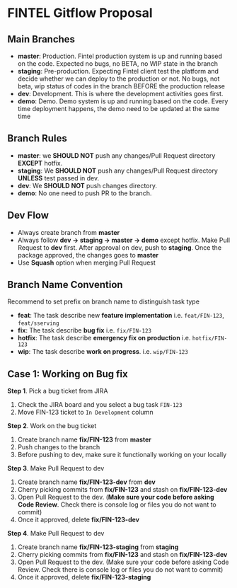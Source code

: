 # FINTEL Gitflow Proposal

## Main Branches

- **master**: Production. Fintel production system is up and running based on the code. Expected no bugs, no BETA, no WIP state in the branch
- **staging**: Pre-production. Expecting Fintel client test the platform and decide whether we can deploy to the production or not. No bugs, not beta, wip status of codes in the branch BEFORE the production release
- **dev**: Development. This is where the development activities goes first.
- **demo**: Demo. Demo system is up and running based on the code. Every time deployment happens, the demo need to be updated at the same time

## Branch Rules

- **master**: we **SHOULD NOT** push any changes/Pull Request directory **EXCEPT** hotfix.
- **staging**: We **SHOULD NOT** push any changes/Pull Request directory **UNLESS** test passed in dev.
- **dev**: We **SHOULD NOT** push changes directory. 
- **demo**: No one need to push PR to the branch.
## Dev Flow

- Always create branch from **master**
- Always follow **dev -> staging -> master -> demo** except hotfix. Make Pull Request to **dev** first. After approval on dev, push to **staging**. Once the package approved, the changes goes to **master**
- Use **Squash** option when merging Pull Request

## Branch Name Convention

Recommend to set prefix on branch name to distinguish task type
- **feat**: The task describe new **feature implementation** i.e. `feat/FIN-123`, `feat/sserving`
- **fix**: The task describe **bug fix** i.e. `fix/FIN-123`
- **hotfix**: The task describe **emergency fix on production** i.e. `hotfix/FIN-123`
- **wip**:  The task describe **work on progress**. i.e. `wip/FIN-123`

## Case 1: Working on Bug fix

**Step 1**. Pick a bug ticket from JIRA
1. Check the JIRA board and you select a bug task `FIN-123`
1. Move FIN-123 ticket to `In Development` column

**Step 2**. Work on the bug ticket
1. Create branch name **fix/FIN-123** from **master**
1. Push changes to the branch
1. Before pushing to dev, make sure it functionally working on your locally

**Step 3**. Make Pull Request to dev
1. Create branch name **fix/FIN-123-dev** from **dev**
1. Cherry picking commits from **fix/FIN-123** and stash on **fix/FIN-123-dev**
1. Open Pull Request to the dev. (**Make sure your code before asking Code Review**. Check there is console log or files you do not want to commit)
1. Once it approved, delete **fix/FIN-123-dev**

**Step 4**. Make Pull Request to dev
1. Create branch name **fix/FIN-123-staging** from **staging**
1. Cherry picking commits from **fix/FIN-123** and stash on **fix/FIN-123-dev**
1. Open Pull Request to the dev. (Make sure your code before asking Code Review. Check there is console log or files you do not want to commit)
1. Once it approved, delete **fix/FIN-123-staging**
